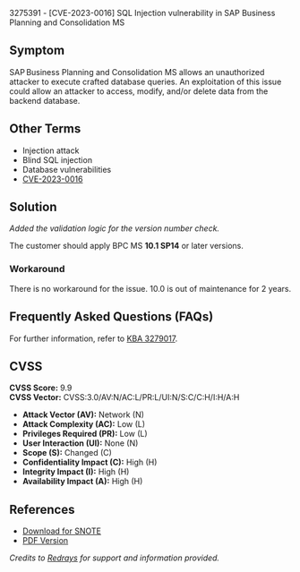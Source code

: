 3275391 - [CVE-2023-0016] SQL Injection vulnerability in SAP Business Planning and Consolidation MS

## Symptom
SAP Business Planning and Consolidation MS allows an unauthorized attacker to execute crafted database queries. An exploitation of this issue could allow an attacker to access, modify, and/or delete data from the backend database.

## Other Terms
- Injection attack
- Blind SQL injection
- Database vulnerabilities
- [CVE-2023-0016](https://cve.mitre.org/cgi-bin/cvename.cgi?name=CVE-2023-0016)

## Solution
*Added the validation logic for the version number check.*

The customer should apply BPC MS **10.1 SP14** or later versions.

### Workaround
There is no workaround for the issue. 10.0 is out of maintenance for 2 years.

## Frequently Asked Questions (FAQs)
For further information, refer to [KBA 3279017](https://me.sap.com/notes/3279017).

## CVSS
**CVSS Score:** 9.9  
**CVSS Vector:** CVSS:3.0/AV:N/AC:L/PR:L/UI:N/S:C/C:H/I:H/A:H

- **Attack Vector (AV):** Network (N)
- **Attack Complexity (AC):** Low (L)
- **Privileges Required (PR):** Low (L)
- **User Interaction (UI):** None (N)
- **Scope (S):** Changed (C)
- **Confidentiality Impact (C):** High (H)
- **Integrity Impact (I):** High (H)
- **Availability Impact (A):** High (H)

## References
- [Download for SNOTE](https://notesdownloads.sap.com/note/0040000000024112023)
- [PDF Version](https://userapps.support.sap.com/sap/support/sfm/notes/print/0003275391?language=en-US&token=397E8A035AAE20F52CD578F96B878B93)

*Credits to [Redrays](https://redrays.io) for support and information provided.*